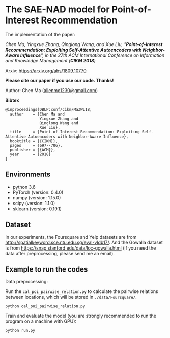 # The SAE-NAD model for Point-of-Interest Recommendation
The implementation of the paper:

*Chen Ma, Yingxue Zhang, Qinglong Wang, and Xue Liu, "**Point-of-Interest Recommendation: Exploiting Self-Attentive Autoencoders with Neighbor-Aware Influence**", in the 27th ACM International Conference on Information and Knowledge Management (**CIKM 2018**)* 

Arxiv: https://arxiv.org/abs/1809.10770

**Please cite our paper if you use our code. Thanks!**

Author: Chen Ma (allenmc1230@gmail.com)

**Bibtex**
```
@inproceedings{DBLP:conf/cikm/MaZWL18,
  author    = {Chen Ma and
               Yingxue Zhang and
               Qinglong Wang and
               Xue Liu},
  title     = {Point-of-Interest Recommendation: Exploiting Self-Attentive Autoencoders with Neighbor-Aware Influence},
  booktitle = {{CIKM}},
  pages     = {697--706},
  publisher = {{ACM}},
  year      = {2018}
}
```

## Environments

- python 3.6
- PyTorch (version: 0.4.0)
- numpy (version: 1.15.0)
- scipy (version: 1.1.0)
- sklearn (version: 0.19.1)


## Dataset

In our experiments, the Foursquare and Yelp datasets are from http://spatialkeyword.sce.ntu.edu.sg/eval-vldb17/. And the Gowalla dataset is from https://snap.stanford.edu/data/loc-gowalla.html (if you need the data after preprocessing, please send me an email).

## Example to run the codes		

Data preprocessing:

Run the ```cal_poi_pairwise_relation.py``` to calculate the pairwise relations between locations, which will be stored in ```./data/Foursquare/```.

```
python cal_poi_pairwise_relation.py	
```

Train and evaluate the model (you are strongly recommended to run the program on a machine with GPU):

```
python run.py
```
